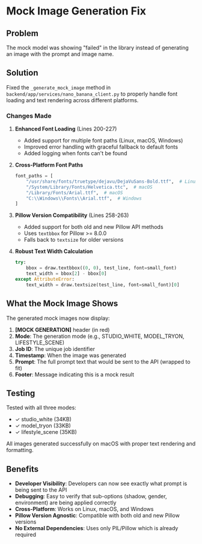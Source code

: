 # Mock Image Generation Fix

## Problem
The mock model was showing "failed" in the library instead of generating an image with the prompt and image name.

## Solution
Fixed the `_generate_mock_image` method in `backend/app/services/nano_banana_client.py` to properly handle font loading and text rendering across different platforms.

### Changes Made

1. **Enhanced Font Loading** (Lines 200-227)
   - Added support for multiple font paths (Linux, macOS, Windows)
   - Improved error handling with graceful fallback to default fonts
   - Added logging when fonts can't be found
   
2. **Cross-Platform Font Paths**
   ```python
   font_paths = [
       "/usr/share/fonts/truetype/dejavu/DejaVuSans-Bold.ttf",  # Linux
       "/System/Library/Fonts/Helvetica.ttc",  # macOS
       "/Library/Fonts/Arial.ttf",  # macOS
       "C:\\Windows\\Fonts\\Arial.ttf",  # Windows
   ]
   ```

3. **Pillow Version Compatibility** (Lines 258-263)
   - Added support for both old and new Pillow API methods
   - Uses `textbbox` for Pillow >= 8.0.0
   - Falls back to `textsize` for older versions
   
4. **Robust Text Width Calculation**
   ```python
   try:
       bbox = draw.textbbox((0, 0), test_line, font=small_font)
       text_width = bbox[2] - bbox[0]
   except AttributeError:
       text_width = draw.textsize(test_line, font=small_font)[0]
   ```

## What the Mock Image Shows

The generated mock images now display:

1. **[MOCK GENERATION]** header (in red)
2. **Mode**: The generation mode (e.g., STUDIO_WHITE, MODEL_TRYON, LIFESTYLE_SCENE)
3. **Job ID**: The unique job identifier
4. **Timestamp**: When the image was generated
5. **Prompt**: The full prompt text that would be sent to the API (wrapped to fit)
6. **Footer**: Message indicating this is a mock result

## Testing

Tested with all three modes:
- ✓ studio_white (34KB)
- ✓ model_tryon (33KB)  
- ✓ lifestyle_scene (35KB)

All images generated successfully on macOS with proper text rendering and formatting.

## Benefits

- **Developer Visibility**: Developers can now see exactly what prompt is being sent to the API
- **Debugging**: Easy to verify that sub-options (shadow, gender, environment) are being applied correctly
- **Cross-Platform**: Works on Linux, macOS, and Windows
- **Pillow Version Agnostic**: Compatible with both old and new Pillow versions
- **No External Dependencies**: Uses only PIL/Pillow which is already required
